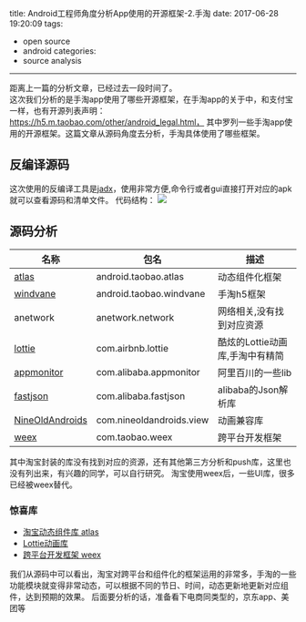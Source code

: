 title: Android工程师角度分析App使用的开源框架-2.手淘
date: 2017-06-28 19:20:09
tags:
- open source
- android
categories:
- source analysis
---
距离上一篇的分析文章，已经过去一段时间了。  
这次我们分析的是手淘app使用了哪些开源框架，在手淘app的关于中，和支付宝一样，也有开源列表声明：https://h5.m.taobao.com/other/android_legal.html，  其中罗列一些手淘app使用的开源框架。这篇文章从源码角度去分析，手淘具体使用了哪些框架。
<!-- more -->
## 反编译源码
这次使用的反编译工具是[jadx](https://github.com/skylot/jadx)，使用非常方便,命令行或者gui直接打开对应的apk就可以查看源码和清单文件。 
代码结构：
![](http://pic.yupoo.com/yeungeek/GyAjHinB/medish.jpg)
## 源码分析
名称 | 包名 |描述
----|------|------
[atlas](https://github.com/alibaba/atlas)|android.taobao.atlas|动态组件化框架
[windvane](http://www.infoq.com/cn/presentations/mobile-taobao-h5-container-architecture-evolution)|android.taobao.windvane|手淘h5框架
anetwork|anetwork.network|网络相关,没有找到对应资源
[lottie](https://github.com/airbnb/lottie-android)|com.airbnb.lottie|酷炫的Lottie动画库,手淘中有精简
[appmonitor](https://doc.alidayu.com/doc2/detail.htm?treeId=195&articleId=105220&docType=1)|com.alibaba.appmonitor|阿里百川的一些lib
[fastjson](https://github.com/alibaba/fastjson)|com.alibaba.fastjson|alibaba的Json解析库
[NineOldAndroids](https://github.com/JakeWharton/NineOldAndroids)|com.nineoldandroids.view|动画兼容库
[weex](https://github.com/apache/incubator-weex)|com.taobao.weex|跨平台开发框架

其中淘宝封装的库没有找到对应的资源，还有其他第三方分析和push库，这里也没有列出来，有兴趣的同学，可以自行研究。
淘宝使用weex后，一些UI库，很多已经被weex替代。

### 惊喜库
* [淘宝动态组件库 atlas](https://github.com/alibaba/atlas)
* [Lottie动画库](https://github.com/airbnb/lottie-android)
* [跨平台开发框架 weex](https://github.com/apache/incubator-weex)

我们从源码中可以看出，淘宝对跨平台和组件化的框架运用的非常多，手淘的一些功能模块就变得非常动态，可以根据不同的节日、时间，动态更新地更新对应组件，达到预期的效果。
后面要分析的话，准备看下电商同类型的，京东app、美团等



